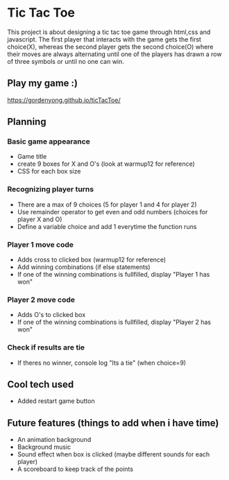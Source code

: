 # Tic Tac Toe
This project is about designing a tic tac toe game through html,css and javascript. The first player that interacts with the game gets the first choice(X), whereas the second player gets the second choice(O) where their moves are always alternating until one of the players has drawn a row of three symbols or until no one can win. 

## Play my game :)
https://gordenyong.github.io/ticTacToe/

## Planning
### Basic game appearance
- Game title
- create 9 boxes for X and O's (look at warmup12 for reference)
- CSS for each box size

### Recognizing player turns
- There are a max of 9 choices (5 for player 1 and 4 for player 2)
- Use remainder operator to get even and odd numbers (choices for player X and O)
- Define a variable choice and add 1 everytime the function runs

### Player 1 move code
- Adds cross to clicked box (warmup12 for reference)
- Add winning combinations (if else statements)
- If one of the winning combinations is fullfilled, display "Player 1 has won"

### Player 2 move code
- Adds O's to clicked box
- If one of the winning combinations is fullfilled, display "Player 2 has won"

### Check if results are tie
- If theres no winner, console log "Its a tie" (when choice=9)

## Cool tech used
- Added restart game button 

## Future features (things to add when i have time)
- An animation background 
- Background music
- Sound effect when box is clicked (maybe different sounds for each player)
- A scoreboard to keep track of the points
